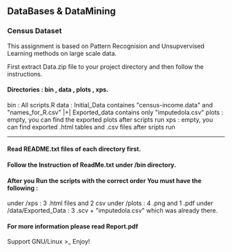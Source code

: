## DataBases & DataMining
### Census Dataset

This assignment is based on Pattern Recognision and Unsupvervised Learning methods on large scale data.

First extract Data.zip file to your project directory and then follow the instructions.

#### Directories : bin , data , plots , xps.
bin   : All scripts.R
data  : Initial_Data containes "census-income.data" and "names_for_R.csv"  |+|  Exported_data  contains only "imputedola.csv" 
plots : empty, you can find the exported plots after scripts run
xps   : empty, you can find exported .html tables and .csv files after sripts run
			  

----------------------------------------------

#### Read README.txt files of each directory first.
#### Follow the Instruction of ReadMe.txt under /bin directory.


#### After you Run the scripts with the correct order You must have the following :
under /xps                : 3 .html files and 2 csv
under /plots              : 4 .png and 1 .pdf
under /data/Exported_Data : 3 .scv + "imputedola.csv" which was already there.

#### For more information please read Report.pdf
																   
Support GNU/Linux >_
Enjoy!
